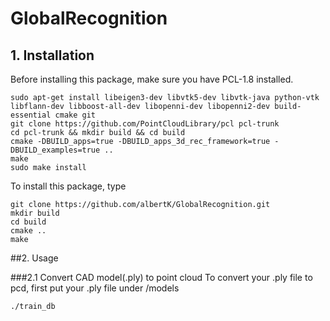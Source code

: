 # GlobalRecognition

## 1. Installation
Before installing this package, make sure you have PCL-1.8 installed. 

	sudo apt-get install libeigen3-dev libvtk5-dev libvtk-java python-vtk libflann-dev libboost-all-dev libopenni-dev libopenni2-dev build-essential cmake git
	git clone https://github.com/PointCloudLibrary/pcl pcl-trunk
	cd pcl-trunk && mkdir build && cd build
	cmake -DBUILD_apps=true -DBUILD_apps_3d_rec_framework=true -DBUILD_examples=true ..
	make
	sudo make install

To install this package, type

	git clone https://github.com/albertK/GlobalRecognition.git
	mkdir build
	cd build
	cmake ..
	make

##2. Usage

###2.1 Convert CAD model(.ply) to point cloud
To convert your .ply file to pcd, first put your .ply file under /models

	./train_db

